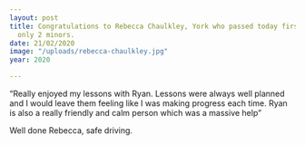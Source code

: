 ```yaml
---
layout: post
title: Congratulations to Rebecca Chaulkley, York who passed today first time with
  only 2 minors.
date: 21/02/2020
image: "/uploads/rebecca-chaulkley.jpg"
year: 2020

---
```

“Really enjoyed my lessons with Ryan. Lessons were always well planned and I would leave them feeling like I was making progress each time. Ryan is also a really friendly and calm person which was a massive help”

Well done Rebecca, safe driving.